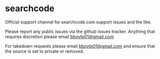 # searchcode
Official support channel for searchcode.com support issues and the like.

Please report any public issues via the github issues tracker. Anything that requires discretion please email bboyte01@gmail.com

For takedown requests please email bboyte01@gmail.com and ensure that the source is set to private or removed.
